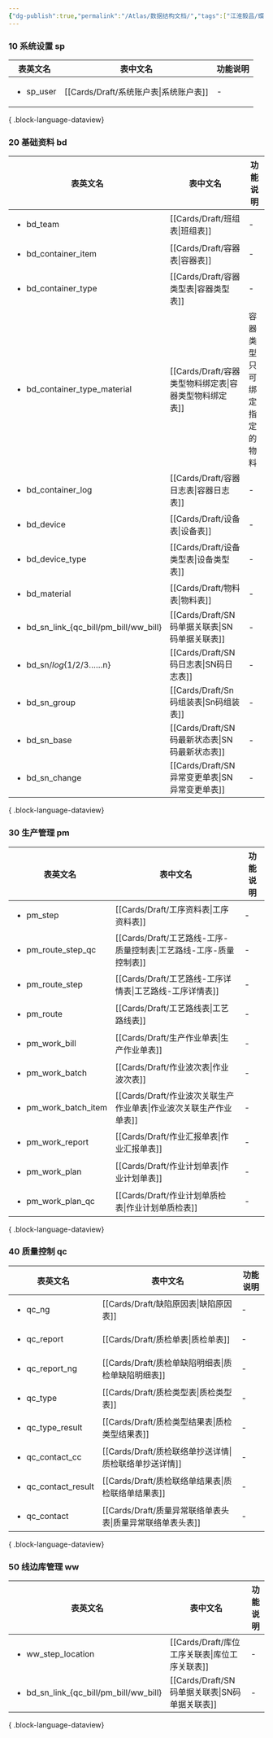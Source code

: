 ```yaml
---
{"dg-publish":true,"permalink":"/Atlas/数据结构文档/","tags":["江淮毅昌/蝶创I-MES/MES"]}
---
```



### 10 系统设置 sp

| 表英文名                      | 表中文名                            | 功能说明 |
| ------------------------- | ------------------------------- | ---- |
| <ul><li>sp_user</li></ul> | [[Cards/Draft/系统账户表\|系统账户表]] | \-   |

{ .block-language-dataview}

### 20 基础资料 bd

| 表英文名                                                    | 表中文名                                    | 功能说明          |
| ------------------------------------------------------- | --------------------------------------- | ------------- |
| <ul><li>bd_team</li></ul>                               | [[Cards/Draft/班组表\|班组表]]             | \-            |
| <ul><li>bd_container_item</li></ul>                     | [[Cards/Draft/容器表\|容器表]]             | \-            |
| <ul><li>bd_container_type</li></ul>                     | [[Cards/Draft/容器类型表\|容器类型表]]         | \-            |
| <ul><li>bd_container_type_material</li></ul>            | [[Cards/Draft/容器类型物料绑定表\|容器类型物料绑定表]] | 容器类型只可绑定指定的物料 |
| <ul><li>bd_container_log</li></ul>                      | [[Cards/Draft/容器日志表\|容器日志表]]         | \-            |
| <ul><li>bd_device</li></ul>                             | [[Cards/Draft/设备表\|设备表]]             | \-            |
| <ul><li>bd_device_type</li></ul>                        | [[Cards/Draft/设备类型表\|设备类型表]]         | \-            |
| <ul><li>bd_material</li></ul>                           | [[Cards/Draft/物料表\|物料表]]             | \-            |
| <ul><li>bd_sn_link\_{qc_bill/pm_bill/ww_bill}</li></ul> | [[Cards/Draft/SN码单据关联表\|SN码单据关联表]]   | \-            |
| <ul><li>bd_sn/_log_{1/2/3……n}</li></ul>                 | [[Cards/Draft/SN码日志表\|SN码日志表]]       | \-            |
| <ul><li>bd_sn_group</li></ul>                           | [[Cards/Draft/Sn码组装表\|Sn码组装表]]       | \-            |
| <ul><li>bd_sn_base</li></ul>                            | [[Cards/Draft/SN码最新状态表\|SN码最新状态表]]   | \-            |
| <ul><li>bd_sn_change</li></ul>                          | [[Cards/Draft/SN异常变更单表\|SN异常变更单表]]   | \-            |

{ .block-language-dataview}

### 30 生产管理 pm

| 表英文名                                 | 表中文名                                            | 功能说明 |
| ------------------------------------ | ----------------------------------------------- | ---- |
| <ul><li>pm_step</li></ul>            | [[Cards/Draft/工序资料表\|工序资料表]]                 | \-   |
| <ul><li>pm_route_step_qc</li></ul>   | [[Cards/Draft/工艺路线-工序-质量控制表\|工艺路线-工序-质量控制表]] | \-   |
| <ul><li>pm_route_step</li></ul>      | [[Cards/Draft/工艺路线-工序详情表\|工艺路线-工序详情表]]       | \-   |
| <ul><li>pm_route</li></ul>           | [[Cards/Draft/工艺路线表\|工艺路线表]]                 | \-   |
| <ul><li>pm_work_bill</li></ul>       | [[Cards/Draft/生产作业单表\|生产作业单表]]               | \-   |
| <ul><li>pm_work_batch</li></ul>      | [[Cards/Draft/作业波次表\|作业波次表]]                 | \-   |
| <ul><li>pm_work_batch_item</li></ul> | [[Cards/Draft/作业波次关联生产作业单表\|作业波次关联生产作业单表]]   | \-   |
| <ul><li>pm_work_report</li></ul>     | [[Cards/Draft/作业汇报单表\|作业汇报单表]]               | \-   |
| <ul><li>pm_work_plan</li></ul>       | [[Cards/Draft/作业计划单表\|作业计划单表]]               | \-   |
| <ul><li>pm_work_plan_qc</li></ul>    | [[Cards/Draft/作业计划单质检表\|作业计划单质检表]]           | \-   |

{ .block-language-dataview}

### 40 质量控制 qc

| 表英文名                                | 表中文名                                      | 功能说明 |
| ----------------------------------- | ----------------------------------------- | ---- |
| <ul><li>qc_ng</li></ul>             | [[Cards/Draft/缺陷原因表\|缺陷原因表]]           | \-   |
| <ul><li>qc_report</li></ul>         | [[Cards/Draft/质检单表\|质检单表]]             | \-   |
| <ul><li>qc_report_ng</li></ul>      | [[Cards/Draft/质检单缺陷明细表\|质检单缺陷明细表]]     | \-   |
| <ul><li>qc_type</li></ul>           | [[Cards/Draft/质检类型表\|质检类型表]]           | \-   |
| <ul><li>qc_type_result</li></ul>    | [[Cards/Draft/质检类型结果表\|质检类型结果表]]       | \-   |
| <ul><li>qc_contact_cc</li></ul>     | [[Cards/Draft/质检联络单抄送详情\|质检联络单抄送详情]]   | \-   |
| <ul><li>qc_contact_result</li></ul> | [[Cards/Draft/质检联络单结果表\|质检联络单结果表]]     | \-   |
| <ul><li>qc_contact</li></ul>        | [[Cards/Draft/质量异常联络单表头表\|质量异常联络单表头表]] | \-   |

{ .block-language-dataview}

### 50 线边库管理 ww

| 表英文名                                                    | 表中文名                                  | 功能说明 |
| ------------------------------------------------------- | ------------------------------------- | ---- |
| <ul><li>ww_step_location</li></ul>                      | [[Cards/Draft/库位工序关联表\|库位工序关联表]]   | \-   |
| <ul><li>bd_sn_link\_{qc_bill/pm_bill/ww_bill}</li></ul> | [[Cards/Draft/SN码单据关联表\|SN码单据关联表]] | \-   |

{ .block-language-dataview}